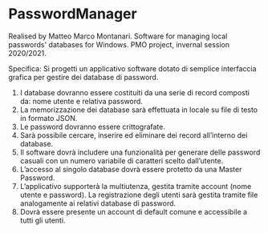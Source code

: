 # PasswordManager
Realised by Matteo Marco Montanari.
Software for managing local passwords' databases for Windows. PMO project, invernal session 2020/2021.

Specifica:
Si progetti un applicativo software dotato di semplice interfaccia grafica per gestire dei database di password.
1.	I database dovranno essere costituiti da una serie di record composti da: nome utente e relativa password.
2.	La memorizzazione dei database sarà effettuata in locale su file di testo in formato JSON. 
3.	Le password dovranno essere crittografate.
4.	Sarà possibile cercare, inserire ed eliminare dei record all’interno dei database.
5.	Il software dovrà includere una funzionalità per generare delle password casuali con un numero variabile di caratteri scelto dall’utente.
6.	L’accesso al singolo database dovrà essere protetto da una Master Password.
7.	L’applicativo supporterà la multiutenza, gestita tramite account (nome utente e password). La registrazione degli utenti sarà gestita tramite file analogamente ai relativi database di password.
8.	Dovrà essere presente un account di default comune e accessibile a tutti gli utenti. 



